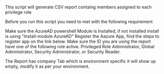 This script will generate CSV report containg members assigned to each privilege role

Before you run this script you need to met with the following requirement

Make sure the AzureAD powershell Module is Installed, if not installed install is using "Install-module AzureAD"
Register the Aazure App, find the steps to register app on the link below.
Make sure the ID you are using the report have one of the following role active.
Privileged Role Administrator, Global Administrator, Security Administrator, or Security Reader.

The Report has company Tab which is environment specific it will show up empty, modify it as per your environment.
